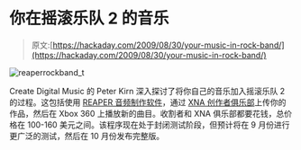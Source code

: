 # 你在摇滚乐队 2 的音乐

> 原文:[https://hackaday.com/2009/08/30/your-music-in-rock-band/](https://hackaday.com/2009/08/30/your-music-in-rock-band/)

![reaperrockband_t](../Images/2ec7fe8067ad3006ba73af2b78f9dc47.png "reaperrockband_t")

Create Digital Music 的 Peter Kirn 深入探讨了将你自己的音乐加入摇滚乐队 2 的过程。这包括使用 [REAPER 音频制作软件](http://www.reaper.fm/)，通过 [XNA 创作者俱乐部](http://creators.xna.com/en-US/)上传你的作品，然后在 Xbox 360 上播放新的曲目。收割者和 XNA 俱乐部都要花钱，总价格在 100-160 美元之间。该程序现在处于封闭测试阶段，但预计将在 9 月份进行更广泛的测试，然后在 10 月份发布完整版。